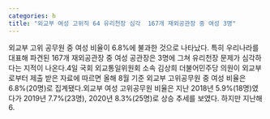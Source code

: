 ```yaml
---
categories: h
title: "외교부 여성 고위직 64 유리천장 심각  167개 재외공관장 중 여성 3명"
---
```

외교부 고위 공무원 중 여성 비율이 6.8%에 불과한 것으로 나타났다. 특히 우리나라를 대표해 파견된 167개 재외공관장 중 여성 공관장은 3명에 그쳐 유리천장 문제가 심각하다는 지적이 나온다.4일 국회 외교통일위원회 소속 김상희 더불어민주당 의원이 외교부로부터 제출 받은 자료에 따르면 올해 8월 기준 외교부 고위공무원 중 여성 비율은 6.8%(20명)로 집계됐다.외교부 여성 고위공무원 비율은 지난 2018년 5.9%(18명)였다가 2019년 7.7%(23명), 2020년 8.3%(25명)로 상승 추세를 보였다. 하지만 지난해 6.